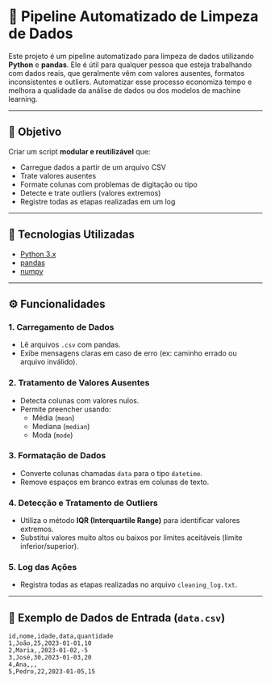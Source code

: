 # 🧹 Pipeline Automatizado de Limpeza de Dados

Este projeto é um pipeline automatizado para limpeza de dados utilizando **Python** e **pandas**. Ele é útil para qualquer pessoa que esteja trabalhando com dados reais, que geralmente vêm com valores ausentes, formatos inconsistentes e outliers. Automatizar esse processo economiza tempo e melhora a qualidade da análise de dados ou dos modelos de machine learning.

---

## 📌 Objetivo

Criar um script **modular e reutilizável** que:

- Carregue dados a partir de um arquivo CSV
- Trate valores ausentes
- Formate colunas com problemas de digitação ou tipo
- Detecte e trate outliers (valores extremos)
- Registre todas as etapas realizadas em um log

---

## 🚀 Tecnologias Utilizadas

- [Python 3.x](https://www.python.org/)
- [pandas](https://pandas.pydata.org/)
- [numpy](https://numpy.org/)

---

## ⚙️ Funcionalidades

### 1. Carregamento de Dados
- Lê arquivos `.csv` com pandas.
- Exibe mensagens claras em caso de erro (ex: caminho errado ou arquivo inválido).

### 2. Tratamento de Valores Ausentes
- Detecta colunas com valores nulos.
- Permite preencher usando:
  - Média (`mean`)
  - Mediana (`median`)
  - Moda (`mode`)

### 3. Formatação de Dados
- Converte colunas chamadas `data` para o tipo `datetime`.
- Remove espaços em branco extras em colunas de texto.

### 4. Detecção e Tratamento de Outliers
- Utiliza o método **IQR (Interquartile Range)** para identificar valores extremos.
- Substitui valores muito altos ou baixos por limites aceitáveis (limite inferior/superior).

### 5. Log das Ações
- Registra todas as etapas realizadas no arquivo `cleaning_log.txt`.

---

## 🧪 Exemplo de Dados de Entrada (`data.csv`)

```csv
id,nome,idade,data,quantidade
1,João,25,2023-01-01,10
2,Maria,,2023-01-02,-5
3,José,30,2023-01-03,20
4,Ana,,,
5,Pedro,22,2023-01-05,15


